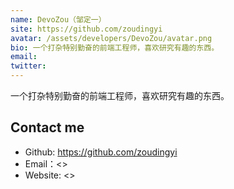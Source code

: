 ```yaml
---
name: DevoZou（邹定一）
site: https://github.com/zoudingyi
avatar: /assets/developers/DevoZou/avatar.png
bio: 一个打杂特别勤奋的前端工程师，喜欢研究有趣的东西。
email: 
twitter: 
---
```


一个打杂特别勤奋的前端工程师，喜欢研究有趣的东西。

## Contact me

- Github: <https://github.com/zoudingyi>
- Email：<>
- Website: <>
  
